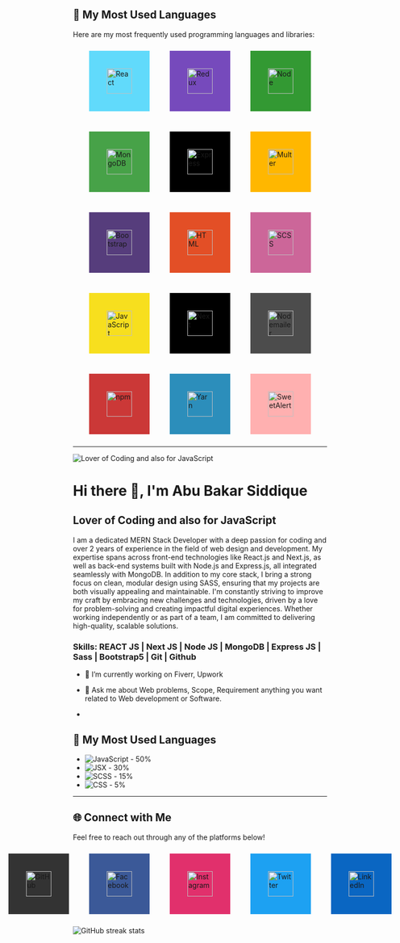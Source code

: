## 🌟 My Most Used Languages

Here are my most frequently used programming languages and libraries:

<div style="display: flex; flex-wrap: wrap; gap: 20px; justify-content: center;">

<a href="https://reactjs.org/" target="_blank" style="text-decoration: none; margin: 10px;">
    <div style="background-color: #61dafb; padding: 20px; width: 80px; height: 80px; display: flex; align-items: center; justify-content: center;">
        <img src="https://img.shields.io/badge/-React-61dafb?style=flat&logo=react&logoColor=black" alt="React" width="50px"/>
    </div>
</a>
<a href="https://redux.js.org/" target="_blank" style="text-decoration: none; margin: 10px;">
    <div style="background-color: #764ABC; padding: 20px; width: 80px; height: 80px; display: flex; align-items: center; justify-content: center;">
        <img src="https://img.shields.io/badge/-Redux-764ABC?style=flat&logo=redux&logoColor=white" alt="Redux" width="50px"/>
    </div>
</a>
<a href="https://nodejs.org/" target="_blank" style="text-decoration: none; margin: 10px;">
    <div style="background-color: #339933; padding: 20px; width: 80px; height: 80px; display: flex; align-items: center; justify-content: center;">
        <img src="https://img.shields.io/badge/-Node-339933?style=flat&logo=node.js&logoColor=white" alt="Node" width="50px"/>
    </div>
</a>
<a href="https://www.mongodb.com/" target="_blank" style="text-decoration: none; margin: 10px;">
    <div style="background-color: #47A248; padding: 20px; width: 80px; height: 80px; display: flex; align-items: center; justify-content: center;">
        <img src="https://img.shields.io/badge/-MongoDB-47A248?style=flat&logo=mongodb&logoColor=white" alt="MongoDB" width="50px"/>
    </div>
</a>
<a href="https://expressjs.com/" target="_blank" style="text-decoration: none; margin: 10px;">
    <div style="background-color: #000000; padding: 20px; width: 80px; height: 80px; display: flex; align-items: center; justify-content: center;">
        <img src="https://img.shields.io/badge/-Express-000000?style=flat&logo=express&logoColor=white" alt="Express" width="50px"/>
    </div>
</a>
<a href="https://github.com/expressjs/multer" target="_blank" style="text-decoration: none; margin: 10px;">
    <div style="background-color: #ffb700; padding: 20px; width: 80px; height: 80px; display: flex; align-items: center; justify-content: center;">
        <img src="https://img.shields.io/badge/-Multer-ffb700?style=flat&logo=express&logoColor=white" alt="Multer" width="50px"/>
    </div>
</a>
<a href="https://getbootstrap.com/" target="_blank" style="text-decoration: none; margin: 10px;">
    <div style="background-color: #563D7C; padding: 20px; width: 80px; height: 80px; display: flex; align-items: center; justify-content: center;">
        <img src="https://img.shields.io/badge/-Bootstrap-563D7C?style=flat&logo=bootstrap&logoColor=white" alt="Bootstrap" width="50px"/>
    </div>
</a>
<a href="https://www.w3.org/TR/html52/" target="_blank" style="text-decoration: none; margin: 10px;">
    <div style="background-color: #E34F26; padding: 20px; width: 80px; height: 80px; display: flex; align-items: center; justify-content: center;">
        <img src="https://img.shields.io/badge/-HTML-E34F26?style=flat&logo=html5&logoColor=white" alt="HTML" width="50px"/>
    </div>
</a>
<a href="https://sass-lang.com/" target="_blank" style="text-decoration: none; margin: 10px;">
    <div style="background-color: #CC6699; padding: 20px; width: 80px; height: 80px; display: flex; align-items: center; justify-content: center;">
        <img src="https://img.shields.io/badge/-SCSS-CC6699?style=flat&logo=sass&logoColor=white" alt="SCSS" width="50px"/>
    </div>
</a>
<a href="https://www.javascript.com/" target="_blank" style="text-decoration: none; margin: 10px;">
    <div style="background-color: #F7DF1E; padding: 20px; width: 80px; height: 80px; display: flex; align-items: center; justify-content: center;">
        <img src="https://img.shields.io/badge/-JavaScript-F7DF1E?style=flat&logo=javascript&logoColor=black" alt="JavaScript" width="50px"/>
    </div>
</a>
<a href="https://nextjs.org/" target="_blank" style="text-decoration: none; margin: 10px;">
    <div style="background-color: #000000; padding: 20px; width: 80px; height: 80px; display: flex; align-items: center; justify-content: center;">
        <img src="https://img.shields.io/badge/-Next-000000?style=flat&logo=next.js&logoColor=white" alt="Next" width="50px"/>
    </div>
</a>
<a href="https://nodemailer.com/" target="_blank" style="text-decoration: none; margin: 10px;">
    <div style="background-color: #4C4C4C; padding: 20px; width: 80px; height: 80px; display: flex; align-items: center; justify-content: center;">
        <img src="https://img.shields.io/badge/-Nodemailer-4C4C4C?style=flat&logo=npm&logoColor=white" alt="Nodemailer" width="50px"/>
    </div>
</a>
<a href="https://www.npmjs.com/" target="_blank" style="text-decoration: none; margin: 10px;">
    <div style="background-color: #CB3837; padding: 20px; width: 80px; height: 80px; display: flex; align-items: center; justify-content: center;">
        <img src="https://img.shields.io/badge/-npm-CB3837?style=flat&logo=npm&logoColor=white" alt="npm" width="50px"/>
    </div>
</a>
<a href="https://yarnpkg.com/" target="_blank" style="text-decoration: none; margin: 10px;">
    <div style="background-color: #2C8EBB; padding: 20px; width: 80px; height: 80px; display: flex; align-items: center; justify-content: center;">
        <img src="https://img.shields.io/badge/-Yarn-2C8EBB?style=flat&logo=yarn&logoColor=white" alt="Yarn" width="50px"/>
    </div>
</a>
<a href="https://sweetalert.js.org/" target="_blank" style="text-decoration: none; margin: 10px;">
    <div style="background-color: #FFB0B0; padding: 20px; width: 80px; height: 80px; display: flex; align-items: center; justify-content: center;">
        <img src="https://img.shields.io/badge/-SweetAlert-FFB0B0?style=flat&logo=sweetalert&logoColor=black" alt="SweetAlert" width="50px"/>
    </div>
</a>

</div>

---






![Lover of Coding and also for JavaScript](https://scontent.fdac24-4.fna.fbcdn.net/v/t39.30808-6/462000254_1983949838710791_6817243344403110239_n.jpg?_nc_cat=107&ccb=1-7&_nc_sid=127cfc&_nc_eui2=AeEZwWCE6ZTyiziHf3YqZOEIzrMeTVz4zzbOsx5NXPjPNhV8jqsHvJdUeGsTbxPSYJ6LeJ2jMLvXvkQfJE2wd-9n&_nc_ohc=1UtJ38a6tLEQ7kNvgE7cSTh&_nc_ht=scontent.fdac24-4.fna&_nc_gid=ANdmtx6nkTeOwY05XQz-SEp&oh=00_AYCgl_ekSiwvuAP_PpEOdf4-AL1NEzYJX8OH3Kz4R-SHnA&oe=6703FCF0)

# Hi there 👋, I'm Abu Bakar Siddique
## Lover of Coding and also for JavaScript

I am a dedicated MERN Stack Developer with a deep passion for coding and over 2 years of experience in the field of web design and development. My expertise spans across front-end technologies like React.js and Next.js, as well as back-end systems built with Node.js and Express.js, all integrated seamlessly with MongoDB. In addition to my core stack, I bring a strong focus on clean, modular design using SASS, ensuring that my projects are both visually appealing and maintainable. I'm constantly striving to improve my craft by embracing new challenges and technologies, driven by a love for problem-solving and creating impactful digital experiences. Whether working independently or as part of a team, I am committed to delivering high-quality, scalable solutions.



### Skills: REACT JS | Next JS | Node JS |  MongoDB | Express JS | Sass | Bootstrap5 | Git | Github  

- 🔭 I’m currently working on Fiverr, Upwork 
- 💬 Ask me about Web problems, Scope, Requirement anything you want related to Web development or Software.

- 


## 🌟 My Most Used Languages


-  ![JavaScript](https://img.shields.io/badge/-JavaScript-f7df1e?style=flat&logo=javascript&logoColor=black) - 50%
-  ![JSX](https://img.shields.io/badge/-JSX-61dafb?style=flat&logo=react&logoColor=white) - 30%
-  ![SCSS](https://img.shields.io/badge/-SCSS-cc6699?style=flat&logo=sass&logoColor=white) - 15%
-  ![CSS](https://img.shields.io/badge/-CSS-264de4?style=flat&logo=css3&logoColor=white) - 5%





---

## 🌐 Connect with Me

Feel free to reach out through any of the platforms below!

<div style="display: flex; gap: 20px; justify-content: center;">

<a href="https://github.com/MdAbuBakarSiddique" target="_blank" style="text-decoration: none; margin: 10px;">
    <div style="background-color: #333333; padding: 20px; width: 80px; height: 80px; display: flex; align-items: center; justify-content: center;">
        <img src="https://img.shields.io/badge/-GitHub-333333?style=flat&logo=github&logoColor=white" alt="GitHub" width="50px"/>
    </div>
</a>
<a href="https://www.facebook.com/" target="_blank" style="text-decoration: none; margin: 10px;">
    <div style="background-color: #3B5998; padding: 20px; width: 80px; height: 80px; display: flex; align-items: center; justify-content: center;">
        <img src="https://img.shields.io/badge/-Facebook-3B5998?style=flat&logo=facebook&logoColor=white" alt="Facebook" width="50px"/>
    </div>
</a>
<a href="https://www.instagram.com/" target="_blank" style="text-decoration: none; margin: 10px;">
    <div style="background-color: #E1306C; padding: 20px; width: 80px; height: 80px; display: flex; align-items: center; justify-content: center;">
        <img src="https://img.shields.io/badge/-Instagram-E1306C?style=flat&logo=instagram&logoColor=white" alt="Instagram" width="50px"/>
    </div>
</a>
<a href="https://twitter.com/" target="_blank" style="text-decoration: none; margin: 10px;">
    <div style="background-color: #1DA1F2; padding: 20px; width: 80px; height: 80px; display: flex; align-items: center; justify-content: center;">
        <img src="https://img.shields.io/badge/-Twitter-1DA1F2?style=flat&logo=twitter&logoColor=white" alt="Twitter" width="50px"/>
    </div>
</a>
<a href="https://www.linkedin.com/" target="_blank" style="text-decoration: none; margin: 10px;">
    <div style="background-color: #0A66C2; padding: 20px; width: 80px; height: 80px; display: flex; align-items: center; justify-content: center;">
        <img src="https://img.shields.io/badge/-LinkedIn-0A66C2?style=flat&logo=linkedin&logoColor=white" alt="LinkedIn" width="50px"/>
    </div>
</a>

</div>



![GitHub streak stats](https://streak-stats.demolab.com/?user=SiddiqueAhmed1)  

